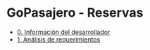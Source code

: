 # GoPasajero - Reservas 

- [0. Información del desarrollador](./0/README.md)
- [1. Análisis de requerimientos](./1/README.md)

